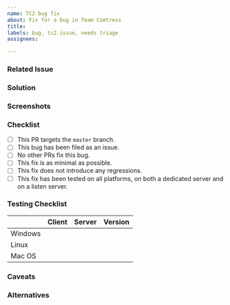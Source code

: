 ```yaml
---
name: TC2 bug fix
about: Fix for a bug in Team Comtress
title:
labels: bug, tc2 issue, needs triage
assignees:

---
```


### Related Issue
<!-- Number of the issue where this bug was filed. -->

### Solution
<!--
A clear and concise description of what the solution was.
-->

### Screenshots
<!-- Add screenshots of the solution if applicable. -->

### Checklist
<!-- You do not have to answer "yes" to all of these to open a pull request. -->
- [ ] This PR targets the `master` branch.
- [ ] This bug has been filed as an issue.
- [ ] No other PRs fix this bug.
- [ ] This fix is as minimal as possible.
- [ ] This fix does not introduce any regressions.
- [ ] This fix has been tested on all platforms, on both a dedicated server and on a listen server.

### Testing Checklist
<!-- You do not have to answer "yes" to all of these to open a pull request. -->
|         |            Client             |            Server             | Version                     |
|---------|:-----------------------------:|:-----------------------------:|-----------------------------|
| Windows | <!-- Built, Tested or N/A --> | <!-- Built, Tested or N/A --> | <!-- e.g. Windows 10 -->    |
|   Linux | <!-- Built, Tested or N/A --> | <!-- Built, Tested or N/A --> | <!-- `uname -vr` output --> |
|  Mac OS | <!-- Built, Tested or N/A --> | <!-- Built, Tested or N/A --> | <!-- e.g. Catalina -->      |

### Caveats
<!-- Any caveats and side effects of this solution -->

### Alternatives
<!-- Alternatives that were considered -->
